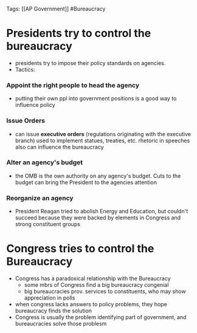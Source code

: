 Tags: [[AP Government]] #Bureaucracy 

# Presidents try to control the bureaucracy
- presidents try to impose their policy standards on agencies.
- Tactics: 
### Appoint the right people to head the agency
-  putting their own ppl into government positions is a good way to influence policy

###  Issue Orders 
- can issue **executive orders** (regulations originating with the executive branch) used to implement statues, treaties, etc. rhetoric in speeches also can influence the bureaucracy

### Alter an agency's budget
- the OMB is the own authority on any agency's budget. Cuts to the budget can bring the President to the agencies attention

### Reorganize an agency
- President Reagan tried to abolish Energy and Education, but couldn't succeed because they were backed by elements in Congress and strong constituent groups

# Congress tries to control the Bureaucracy
- Congress has a paradoxical relationship with the Bureaucracy
	- some mbrs of Congress find a big bureaucracy congenial
	- big bureaucracies prov. services to constituents, who may show appreciation in polls
- when congress lacks answers to policy problems, they hope bureaucracy finds the solution
- Congress is usually the problem identifying part of government, and bureaucracies solve those problesm
